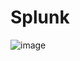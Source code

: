 # Splunk


![image](https://github.com/user-attachments/assets/29d2a3e9-6bc8-4b62-aeb7-d22d7527e7e0)
